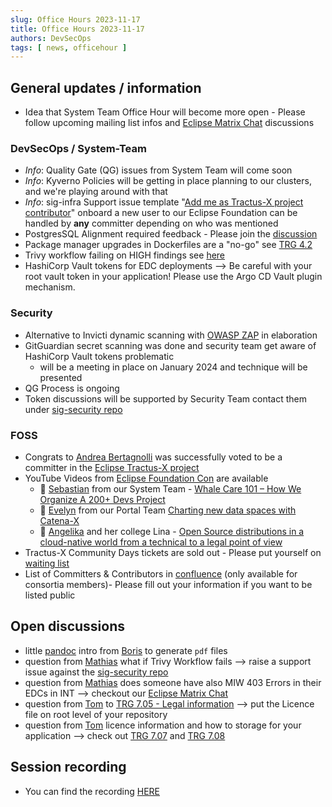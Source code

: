 ```yaml
---
slug: Office Hours 2023-11-17
title: Office Hours 2023-11-17
authors: DevSecOps
tags: [ news, officehour ]
---
```


## General updates / information

- Idea that System Team Office Hour will become more open - Please follow upcoming mailing list infos and [Eclipse Matrix Chat](https://chat.eclipse.org/#/room/#tractusx:matrix.eclipse.org) discussions

### DevSecOps / System-Team

- _Info_: Quality Gate  (QG) issues from System Team will come soon
- _Info_: Kyverno Policies will be getting in place planning to our clusters, and we're playing around with that
- _Info_: sig-infra Support issue template "[Add me as Tractus-X project contributor](https://github.com/eclipse-tractusx/sig-infra/issues/new?assignees=&labels=support&projects=&template=support-add-project-contributor.md&title=New+Tractus-X+project+contributor)" onboard a new user to our Eclipse Foundation can be handled by **any** committer depending on who was mentioned
- PostgresSQL Alignment required feedback - Please join the [discussion](https://github.com/eclipse-tractusx/sig-infra/discussions/308)
- Package manager upgrades in Dockerfiles are a "no-go" see [TRG 4.2](https://eclipse-tractusx.github.io/docs/release/trg-4/trg-4-02)
- Trivy workflow failing on HIGH findings see [here](https://teams.microsoft.com/dl/launcher/launcher.html?url=%2F_%23%2Fl%2Fmessage%2F19%3Ameeting_NTQxZjkzNTQtYTc4MC00NzQ3LWE2N2YtMzQ5YzMyM2E1MzMw%40thread.v2%2F1700223757067%3Fcontext%3D%257B%2522contextType%2522%253A%2522chat%2522%257D&type=message&deeplinkId=216bcb26-39f8-480d-9952-bee5e7cdf145&directDl=true&msLaunch=true&enableMobilePage=true&suppressPrompt=true)
- HashiCorp Vault tokens for EDC deployments --> Be careful with your root vault token in your application! Please use the Argo CD Vault plugin mechanism.

### Security

- Alternative to Invicti dynamic scanning with [OWASP ZAP](https://www.zaproxy.org/) in elaboration
- GitGuardian secret scanning was done and security team get aware of HashiCorp Vault tokens problematic
  - will be a meeting in place on January 2024 and technique will be presented
- QG Process is ongoing
- Token discussions will be supported by Security Team contact them under [sig-security repo](https://github.com/eclipse-tractusx/sig-security/issues/new/choose)

### FOSS

- Congrats to [Andrea Bertagnolli](https://github.com/ndr-brt) was successfully voted to be a committer in the [Eclipse Tractus-X project](https://projects.eclipse.org/projects/automotive.tractusx)
- YouTube Videos from [Eclipse Foundation Con](https://www.youtube.com/@EclipseFdn) are available
  - 🌟 [Sebastian](https://github.com/SebastianBezold) from our System Team - [Whale Care 101 – How We Organize A 200+ Devs Project](https://www.youtube.com/watch?v=eMK1qU-VFWM)
  - 🌟 [Evelyn](https://github.com/evegufy) from our Portal Team [Charting new data spaces with Catena-X](https://www.youtube.com/watch?v=76maum1I2aw)
  - 🌟 [Angelika](https://github.com/AngelikaWittek) and her college Lina - [Open Source distributions in a cloud-native world from a technical to a legal point of view](https://youtu.be/EVg9aP_toG4?si=a6GBgfQT7Ak4Nhrm)
- Tractus-X Community Days tickets are sold out - Please put yourself on [waiting list](https://www.eventbrite.com/e/first-eclipse-tractus-x-community-days-tickets-721974885317?aff=oddtdtcreator)
- List of Committers & Contributors in [confluence](https://confluence.catena-x.net/pages/viewpage.action?pageId=69406871) (only available for consortia members)- Please fill out your information if you want to be listed public

## Open discussions

- little [pandoc](https://github.com/eclipse-tractusx/SSI-agent-lib/tree/main/docs) intro from [Boris](https://github.com/borisrizov-zf) to generate `pdf` files
- question from [Mathias](https://github.com/matbmoser) what if Trivy Workflow fails --> raise a support issue against the [sig-security repo](https://github.com/eclipse-tractusx/sig-security/issues/new/choose)
- question from [Mathias](https://github.com/matbmoser) does someone have also MIW 403 Errors in their EDCs in INT --> checkout our [Eclipse Matrix Chat](https://chat.eclipse.org/#/room/#tractusx:matrix.eclipse.org)
- question from [Tom](https://github.com/tom-rm-meyer-ISST) to [TRG 7.05 - Legal information](https://eclipse-tractusx.github.io/docs/release/trg-7/trg-7-05) --> put the Licence file on root level of your repository
- question from [Tom](https://github.com/tom-rm-meyer-ISST) licence information and how to storage for your application --> check out [TRG 7.07](https://eclipse-tractusx.github.io/docs/release/trg-7/trg-7-07/) and [TRG 7.08](https://eclipse-tractusx.github.io/docs/release/trg-7/trg-7-08/)

## Session recording

- You can find the recording [HERE](https://bcgcatenax.sharepoint.com/sites/CommunitiesofPractises/_layouts/15/stream.aspx?sw=bypass&bypassReason=abandoned&id=%2Fsites%2FCommunitiesofPractises%2FShared%20Documents%2FCX%2DCoP%20DevSecOps%2FOffice%5FHours%5FRegular%5FRecordings%2FOffice%20Hour%2017%2E11%2E2023%2Emp4&referrer=StreamWebApp%2EWeb&referrerScenario=AddressBarCopied%2Eview)
